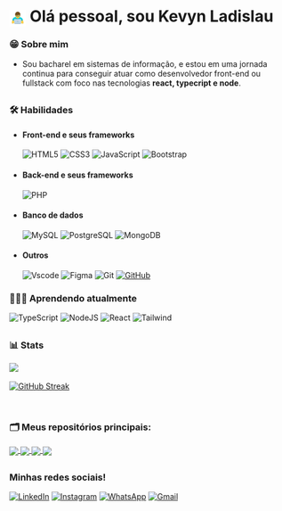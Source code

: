 # <img src="https://raw.githubusercontent.com/arthurgalanti/arthurgalanti/main/assets/man-technologist.gif" width="30" style="vertical-align: middle;"> Olá pessoal, sou Kevyn Ladislau 

### 😁 Sobre mim
- Sou bacharel em sistemas de informação, e estou em uma jornada continua para conseguir atuar como desenvolvedor front-end ou fullstack com foco nas tecnologias **react, typecript e node**.
##

### 🛠️ Habilidades

- #### Front-end e seus frameworks
  ![HTML5](https://img.shields.io/badge/HTML5-0D1117?style=for-the-badge&logo=html5&logoColor=orange)
  ![CSS3](https://img.shields.io/badge/CSS3-0D1117?style=for-the-badge&logo=css3&logoColor=blue)
  ![JavaScript](https://img.shields.io/badge/JavaScript-0D1117?style=for-the-badge&logo=javascript&logoColor=F7DF1E)
  ![Bootstrap](https://img.shields.io/badge/-boostrap-0D1117?style=for-the-badge&logo=bootstrap&labelColor=0D1117)

- #### Back-end e seus frameworks
  ![PHP](https://img.shields.io/badge/PHP-0D1117?style=for-the-badge&logo=php&logoColor=777BB4)

- #### Banco de dados
  ![MySQL](https://img.shields.io/badge/MySQL-0D1117?style=for-the-badge&logo=mysql&logoColor=white)
  ![PostgreSQL](https://img.shields.io/badge/PostgreSQL-0D1117?style=for-the-badge&logo=postgresql)
  ![MongoDB](https://img.shields.io/badge/MongoDB-0D1117?style=for-the-badge&logo=mongodb&logoColor=%234ea94b.svg)
  
- #### Outros
  ![Vscode](https://img.shields.io/badge/Vscode-0D1117?style=for-the-badge&logo=visual-studio-code&logoColor=007ACC)
  ![Figma](https://img.shields.io/badge/Figma-0D1117?style=for-the-badge&logo=figma&logoColor=figma)
  ![Git](https://img.shields.io/badge/GIT-0D1117?style=for-the-badge&logo=git&logoColor=E44C30)
  [![GitHub](https://img.shields.io/badge/GitHub-0D1117?style=for-the-badge&logo=github&logoColor=white)](https://github.com/kevynfirst)


### 👨🏻‍💻 Aprendendo atualmente
  ![TypeScript](https://img.shields.io/badge/TypeScript-007ACC?style=for-the-badge&logo=typescript&logoColor=white)
  ![NodeJS](https://img.shields.io/badge/node.js-6DA55F?style=for-the-badge&logo=node.js&logoColor=white)
  ![React](https://img.shields.io/badge/React-20232A?style=for-the-badge&logo=react&logoColor=61DAFB)
  ![Tailwind](https://img.shields.io/badge/tailwindcss-%2338B2AC.svg?style=for-the-badge&logo=tailwind-css&logoColor=white)
##

### 📊 Stats
  
<img height="180em" src="https://github-readme-stats.vercel.app/api/top-langs/?username=kevynfirst&layout=compact&langs_count=6&theme=dark"/>

[![GitHub Streak](https://streak-stats.demolab.com/?user=kevynfirst&theme=rising-sun&background=151515&border=FFF&dates=e38a44)](https://git.io/streak-stats)

<br>

### 🗂️ Meus repositórios principais:
<a href="https://github.com/kevynfirst/rpg-fichas-gerador">
  <img align="center" src="https://github-readme-stats.vercel.app/api/pin/?username=kevynfirst&repo=rpg-fichas-gerador&&theme=dark" />
</a>
<a href="https://github.com/kevynfirst/site-curriculo">
  <img align="center" src="https://github-readme-stats.vercel.app/api/pin/?username=kevynfirst&repo=site-curriculo&&theme=dark" />
</a>
<a href="https://github.com/kevynfirst/quiz">
  <img align="center" src="https://github-readme-stats.vercel.app/api/pin/?username=kevynfirst&repo=quiz&&theme=dark" />
</a>
<a href="https://github.com/kevynfirst/sistema-werpsystem">
  <img align="center" src="https://github-readme-stats.vercel.app/api/pin/?username=kevynfirst&repo=sistema-werpsystem&&theme=dark" />
</a>

##

### Minhas redes sociais!
[![LinkedIn](https://img.shields.io/badge/LinkedIn-0D1117?style=for-the-badge&logo=linkedin&logoColor=0077B5)](https://www.linkedin.com/in/kevynfirst)
[![Instagram](https://img.shields.io/badge/-Instagram-0D1117?style=for-the-badge&logo=instagram&logoColor=%23E4405F)](https://instagram.com/kevynfirst)
[![WhatsApp](https://img.shields.io/badge/WhatsApp-0D1117?style=for-the-badge&logo=whatsapp&logoColor=25D366)](https://wa.me/+5511999364636)
[![Gmail](https://img.shields.io/badge/Gmail-0D1117?style=for-the-badge&logo=gmail&logoColor=red)](mailto:kevynfirst@gmail.com)
